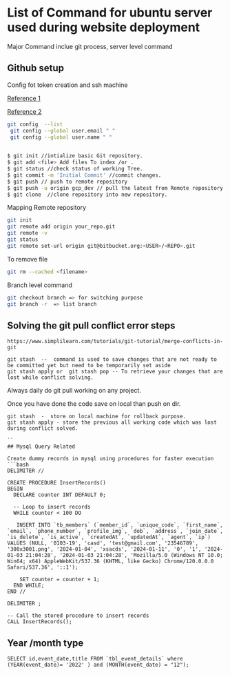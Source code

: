 
# List of Command for ubuntu server used during website deployment

Major Command inclue git process, server level command


## Github setup

Config fot token creation and ssh machine

[Reference 1](https://stackoverflow.com/questions/12940626/github-error-message-permission-denied-publickey
)

[Reference 2](https://help.github.com/en/articles/error-permission-denied-publickey)



```bash
git config  --list
 git config --global user.email " "
 git config --global user.name " "
    
```

```bash
$ git init //intialize basic Git repository.
$ git add <file> Add files To index /or .
$ git status //check status of working Tree.
$ git commit -m 'Initial Commit' //commit changes.
$ git push // push to remote repository 
$ git push -u origin gcp_dev // pull the latest from Remote repository
$ git clone  //clone repository into new repository.
```
Mapping Remote repository

```bash
git init  
git remote add origin your_repo.git  
git remote -v  
git status
git remote set-url origin git@bitbucket.org:<USER>/<REPO>.git
```
To remove file

```bash
git rm --cached <filename>
```

Branch level command 
```bash
git checkout branch => for switching purpose
git branch -r  => list branch

```

## Solving the git pull conflict error steps

```
https://www.simplilearn.com/tutorials/git-tutorial/merge-conflicts-in-git

git stash  --  command is used to save changes that are not ready to be committed yet but need to be temporarily set aside
git stash apply or  git stash pop -- To retrieve your changes that are lost while conflict solving.

```

Always daily do git pull working on any project.

Once you have done the code save on local than push on dir.

```
git stash  -  store on local machine for rollback purpose.
git stash apply - store the previous all working code which was lost during conflict solved.

``
## Mysql Query Related

Create dummy records in mysql using procedures for faster execution
```bash
DELIMITER //

CREATE PROCEDURE InsertRecords()
BEGIN
  DECLARE counter INT DEFAULT 0;

  -- Loop to insert records
  WHILE counter < 100 DO
    
   INSERT INTO `tb_members` (`member_id`, `unique_code`, `first_name`, `email`, `phone_number`, `profile_img`, `dob`, `address`, `join_date`, `is_delete`, `is_active`, `createdAt`, `updatedAt`, `agent`, `ip`) VALUES (NULL, '0103-19', 'casd', 'test@gmail.com', '23546789', '300x3001.png', '2024-01-04', 'xsacds', '2024-01-11', '0', '1', '2024-01-03 21:04:28', '2024-01-03 21:04:28', 'Mozilla/5.0 (Windows NT 10.0; Win64; x64) AppleWebKit/537.36 (KHTML, like Gecko) Chrome/120.0.0.0 Safari/537.36', '::1');
    
    SET counter = counter + 1;
  END WHILE;
END //

DELIMITER ;

-- Call the stored procedure to insert records
CALL InsertRecords();

```

## Year /month type

```
SELECT id,event_date,title FROM `tbl_event_details` where (YEAR(event_date)= '2022' ) and (MONTH(event_date) = "12");

```
